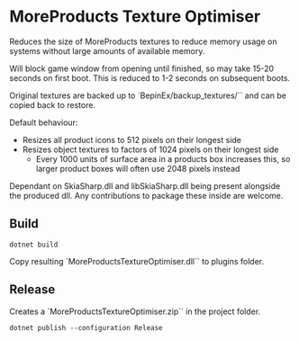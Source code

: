 # MoreProducts Texture Optimiser

Reduces the size of MoreProducts textures to reduce memory usage on systems without large amounts of available memory.

Will block game window from opening until finished, so may take 15-20 seconds on first boot. This is reduced to 1-2 seconds on subsequent boots.

Original textures are backed up to `BepinEx/backup_textures/`` and can be copied back to restore.

Default behaviour:
- Resizes all product icons to 512 pixels on their longest side
- Resizes object textures to factors of 1024 pixels on their longest side
  - Every 1000 units of surface area in a products box increases this, so larger product boxes will often use 2048 pixels instead

Dependant on SkiaSharp.dll and libSkiaSharp.dll being present alongside the produced dll. Any contributions to package these inside are welcome.

## Build

`dotnet build`

Copy resulting `MoreProductsTextureOptimiser.dll`` to plugins folder.

## Release

Creates a `MoreProductsTextureOptimiser.zip`` in the project folder.

`dotnet publish --configuration Release`